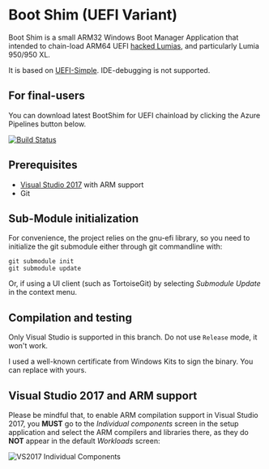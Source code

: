 Boot Shim (UEFI Variant)
=======================================

Boot Shim is a small ARM32 Windows Boot Manager Application that intended to 
chain-load ARM64 UEFI [hacked Lumias](http://wpinternals.net), and particularly Lumia 950/950 XL.

It is based on [UEFI-Simple](https://github.com/pbatard/uefi-simple). 
IDE-debugging is not supported.

## For final-users

You can download latest BootShim for UEFI chainload by clicking the Azure Pipelines button below.

[![Build Status](https://dev.azure.com/LumiaWoA/Boot%20Shim/_apis/build/status/UEFI%20PreLoader%20Build?branchName=msm8994-pcie)](https://dev.azure.com/LumiaWoA/Boot%20Shim/_build/latest?definitionId=3&branchName=msm8994-pcie)

## Prerequisites

* [Visual Studio 2017](https://www.visualstudio.com/vs/community/) with ARM support
* Git

## Sub-Module initialization

For convenience, the project relies on the gnu-efi library, so you need to initialize the git
submodule either through git commandline with:
```
git submodule init
git submodule update
```
Or, if using a UI client (such as TortoiseGit) by selecting _Submodule Update_ in the context menu.

## Compilation and testing

Only Visual Studio is supported in this branch. Do not use `Release` mode, it won't work.

I used a well-known certificate from Windows Kits to sign the binary. You can replace with yours.

## Visual Studio 2017 and ARM support

Please be mindful that, to enable ARM compilation support in Visual Studio
2017, you __MUST__ go to the _Individual components_ screen in the setup application
and select the ARM compilers and libraries there, as they do __NOT__ appear in
the default _Workloads_ screen:

![VS2017 Individual Components](http://files.akeo.ie/pics/VS2017_Individual_Components2.png)
